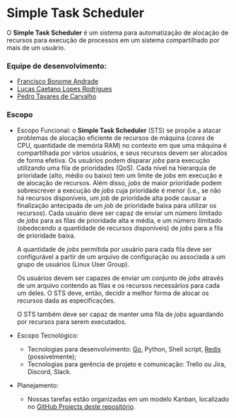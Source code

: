 # Simple Task Scheduler

O **Simple Task Scheduler** é um sistema para automatização de alocação de recursos para execução de processos em um sistema compartilhado por mais de um usuário.

### Equipe de desenvolvimento:
 - [Francisco Bonome Andrade](https://github.com/franciscobonand)
 - [Lucas Caetano Lopes Rodrigues](https://github.com/lucasclopesr)
 - [Pedro Tavares de Carvalho](https://github.com/ptcar2009)

### Escopo

- Escopo Funcional: o **Simple Task Scheduler** (STS) se propõe a atacar problemas de alocação eficiente de recursos de máquina (_cores_ de CPU, quantidade de memória RAM) no contexto em que uma máquina é compartilhada por vários usuários, e seus recursos devem ser alocados de forma efetiva. Os usuários podem disparar _jobs_ para execução utilizando uma fila de prioridades (QoS). Cada nível na hierarquia de prioridade (alto, médio ou baixo) tem um limite de _jobs_ em execução e de alocação de recursos. Além disso, _jobs_ de maior prioridade podem sobrescrever a execução de _jobs_ cuja prioridade é menor (i.e., se não há recursos disponíveis, um _job_ de prioridade alta pode causar a finalização antecipada de um _job_ de prioridade baixa para utilizar os recursos). Cada usuário deve ser capaz de enviar um número limitado de _jobs_ para as filas de prioridade alta e média, e um número ilimitado (obedecendo a quantidade de recursos disponíveis) de _jobs_ para a fila de prioridade baixa.

  A quantidade de _jobs_ permitida por usuário para cada fila deve ser configurável a partir de um arquivo de configuração ou associada a um grupo de usuários (Linux User Group).

  Os usuários devem ser capazes de enviar um conjunto de _jobs_ através de um arquivo contendo as filas e os recursos necessários para cada um deles. O STS deve, então, decidir a melhor forma de alocar os recursos dada as especificações.

  O STS também deve ser capaz de manter uma fila de _jobs_ aguardando por recursos para serem executados.

- Escopo Tecnológico: 
  - Tecnologias para desenvolvimento: [Go](https://golang.org/), Python, Shell script, [Redis](https://redis.io/) (possivelmente);
  - Tecnologias para gerência de projeto e comunicação: Trello ou Jira, Discord, Slack.
  
- Planejamento:

  - Nossas tarefas estão organizadas em um modelo Kanban, localizado no [GitHub Projects deste repositório](https://github.com/lucasclopesr/Simple-Task-Scheduler/projects/1).
